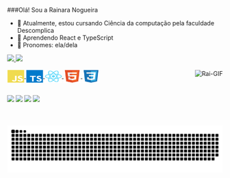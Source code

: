 ###Olá! Sou a Rainara Nogueira

- 🔭 Atualmente, estou cursando Ciência da computação pela faculdade Descomplica
- 🌱 Aprendendo React e TypeScript
- 🤔 Pronomes: ela/dela

 <div>
  <a href="https://github.com/rainaranm">
  <img height="180em" src="https://github-readme-stats.vercel.app/api?username=rainaranm&show_icons=true&theme=dracula&include_all_commits=true&count_private=true"/>
  <img height="180em" src="https://github-readme-stats.vercel.app/api/top-langs/?username=rainaranm&layout=compact&langs_count=7&theme=dracula"/>
</div>
 
 <div style="display: inline_block"><br>
  <img align="center" alt="Rai-Js" height="30" width="40" src="https://raw.githubusercontent.com/devicons/devicon/master/icons/javascript/javascript-plain.svg">
  <img align="center" alt="Rai-Ts" height="30" width="40" src="https://raw.githubusercontent.com/devicons/devicon/master/icons/typescript/typescript-plain.svg">
  <img align="center" alt="Rai-React" height="30" width="40" src="https://raw.githubusercontent.com/devicons/devicon/master/icons/react/react-original.svg">
  <img align="center" alt="Rai-HTML" height="30" width="40" src="https://raw.githubusercontent.com/devicons/devicon/master/icons/html5/html5-original.svg">
  <img align="center" alt="Rai-CSS" height="30" width="40" src="https://raw.githubusercontent.com/devicons/devicon/master/icons/css3/css3-original.svg">
  <img align="right" height="130em" alt="Rai-GIF" src="https://cdn.discordapp.com/attachments/877301772597731359/877672530201178182/Completo.gif">
</div>
  
  ##
  
  <div> 
  <a href="https://www.instagram.com/rainara_nm/" target="_blank"><img src="https://img.shields.io/badge/-Instagram-%23E4405F?style=for-the-badge&logo=instagram&logoColor=white" target="_blank"></a>
  <a href="rai#3151" target="_blank"><img src="https://img.shields.io/badge/Discord-7289DA?style=for-the-badge&logo=discord&logoColor=white" target="_blank"></a> 
  <a href = "mailto:rainara.n.moura@gmail.com"><img src="https://img.shields.io/badge/-Gmail-%23333?style=for-the-badge&logo=gmail&logoColor=white" target="_blank"></a>
  <a href="https://www.linkedin.com/in/rainaranm/" target="_blank"><img src="https://img.shields.io/badge/-LinkedIn-%230077B5?style=for-the-badge&logo=linkedin&logoColor=white" target="_blank"></a> 
   
   ![Snake animation](https://github.com/rainaranm/rainaranm/blob/output/github-contribution-grid-snake.svg)
    
</div>
  
